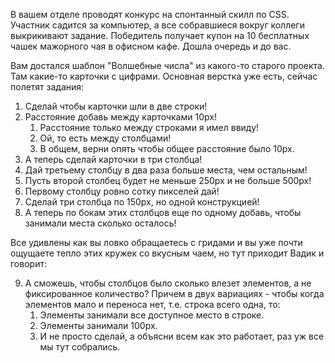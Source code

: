 В вашем отделе проводят конкурс на спонтанный скилл по CSS. Участник садится за компьютер, а все собравшиеся вокруг коллеги выкрикивают задание. Победитель получает купон на 10 бесплатных чашек мажорного чая в офисном кафе. Дошла очередь и до вас.

Вам достался шаблон "Волшебные числа" из какого-то старого проекта. Там какие-то карточки с цифрами. Основная верстка уже есть, сейчас полетят задания:

1. Сделай чтобы карточки шли в две строки!
2. Расстояние добавь между карточками 10px!
   1. Расстояние только между строками я имел ввиду!
   2. Ой, то есть между столбцами!
   3. В общем, верни опять чтобы общее расстояние было 10px.
3. А теперь сделай карточки в три столбца!
4. Дай третьему столбцу в два раза больше места, чем остальным!
5. Пусть второй столбец будет не меньше 250px и не больше 500px!
6. Первому столбцу ровно сотку пикселей дай!
7. Сделай три столбца по 150px, но одной конструкцией!
8. А теперь по бокам этих столбцов еще по одному добавь, чтобы занимали места сколько осталось!

Все удивлены как вы ловко обращаетесь с гридами и вы уже почти ощущаете тепло этих кружек со вкусным чаем, но тут приходит Вадик и говорит:

9. А сможешь, чтобы столбцов было сколько влезет элементов, а не фиксированное количество? Причем в двух вариациях - чтобы когда элементов мало и переноса нет, т.е. строка всего одна, то:
   1. Элементы занимали все доступное место в строке. 
   2. Элементы занимали 100px.
   3. И не просто сделай, а объясни всем как это работает, раз уж все мы тут собрались.

